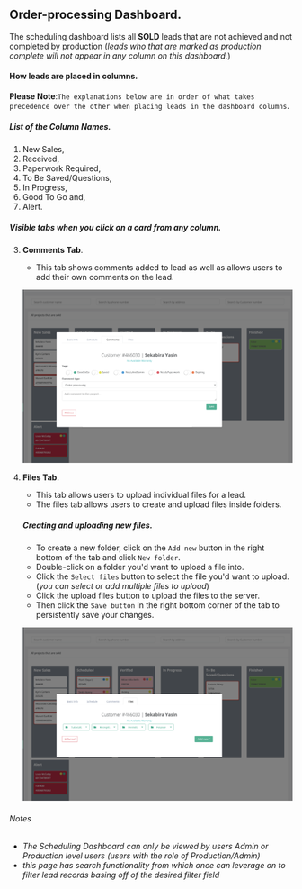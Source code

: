 ## Order-processing Dashboard.

The scheduling dashboard lists all **SOLD** leads that are not achieved and not completed by production (_leads who that are
marked as production complete will not appear in any column on this dashboard._)

#### How leads are placed in columns.

**Please Note**:`The explanations below are in order of what takes precedence over the other when placing leads in the
dashboard columns`.


##### List of the Column Names.
1. New Sales,
2. Received,
3. Paperwork Required,
4. To Be Saved/Questions,
5. In Progress,
5. Good To Go and,
6. Alert.


##### Visible tabs when you click on a card from any column.

3. **Comments Tab**.
    * This tab shows comments added to lead as well as allows users to add their own comments on the lead.

   ![Comments Tab screenshot](/common/images/comments-screenshot.png?raw=true "Comments Tab")

4. **Files Tab**.
    * This tab allows users to upload individual files for a lead.
    * The files tab allows users to create and upload files inside folders.
   ##### Creating and uploading new files.
    - To create a new folder, click on the `Add new` button in the right bottom of the tab and click `New folder`.
    - Double-click on a folder you'd want to upload a file into.
    - Click the `Select files` button to select the file you'd want to upload. (_you can select or add multiple files to upload_)
    - Click the upload files button to upload the files to the server.
    - Then click the `Save button` in the right bottom corner of the tab to persistently save your changes.

   ![Files Tab screenshot](/common/images/files-tab-screenshot.png?raw=true "Files Tab")

###### Notes
* _The Scheduling Dashboard can only be viewed by users Admin or Production level users (users with the role of
  Production/Admin)_
* _this page has search functionality from which once can leverage on to filter lead records basing off of the
  desired filter field_
